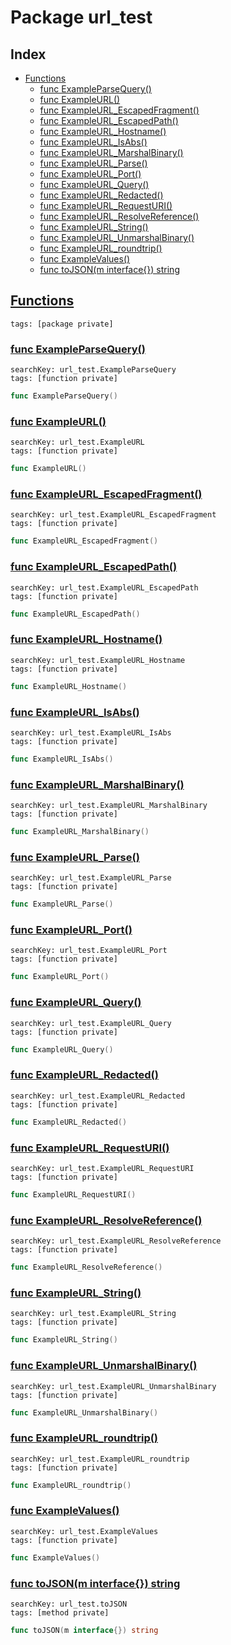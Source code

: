 # Package url_test

## Index

* [Functions](#func)
    * [func ExampleParseQuery()](#ExampleParseQuery)
    * [func ExampleURL()](#ExampleURL)
    * [func ExampleURL_EscapedFragment()](#ExampleURL_EscapedFragment)
    * [func ExampleURL_EscapedPath()](#ExampleURL_EscapedPath)
    * [func ExampleURL_Hostname()](#ExampleURL_Hostname)
    * [func ExampleURL_IsAbs()](#ExampleURL_IsAbs)
    * [func ExampleURL_MarshalBinary()](#ExampleURL_MarshalBinary)
    * [func ExampleURL_Parse()](#ExampleURL_Parse)
    * [func ExampleURL_Port()](#ExampleURL_Port)
    * [func ExampleURL_Query()](#ExampleURL_Query)
    * [func ExampleURL_Redacted()](#ExampleURL_Redacted)
    * [func ExampleURL_RequestURI()](#ExampleURL_RequestURI)
    * [func ExampleURL_ResolveReference()](#ExampleURL_ResolveReference)
    * [func ExampleURL_String()](#ExampleURL_String)
    * [func ExampleURL_UnmarshalBinary()](#ExampleURL_UnmarshalBinary)
    * [func ExampleURL_roundtrip()](#ExampleURL_roundtrip)
    * [func ExampleValues()](#ExampleValues)
    * [func toJSON(m interface{}) string](#toJSON)


## <a id="func" href="#func">Functions</a>

```
tags: [package private]
```

### <a id="ExampleParseQuery" href="#ExampleParseQuery">func ExampleParseQuery()</a>

```
searchKey: url_test.ExampleParseQuery
tags: [function private]
```

```Go
func ExampleParseQuery()
```

### <a id="ExampleURL" href="#ExampleURL">func ExampleURL()</a>

```
searchKey: url_test.ExampleURL
tags: [function private]
```

```Go
func ExampleURL()
```

### <a id="ExampleURL_EscapedFragment" href="#ExampleURL_EscapedFragment">func ExampleURL_EscapedFragment()</a>

```
searchKey: url_test.ExampleURL_EscapedFragment
tags: [function private]
```

```Go
func ExampleURL_EscapedFragment()
```

### <a id="ExampleURL_EscapedPath" href="#ExampleURL_EscapedPath">func ExampleURL_EscapedPath()</a>

```
searchKey: url_test.ExampleURL_EscapedPath
tags: [function private]
```

```Go
func ExampleURL_EscapedPath()
```

### <a id="ExampleURL_Hostname" href="#ExampleURL_Hostname">func ExampleURL_Hostname()</a>

```
searchKey: url_test.ExampleURL_Hostname
tags: [function private]
```

```Go
func ExampleURL_Hostname()
```

### <a id="ExampleURL_IsAbs" href="#ExampleURL_IsAbs">func ExampleURL_IsAbs()</a>

```
searchKey: url_test.ExampleURL_IsAbs
tags: [function private]
```

```Go
func ExampleURL_IsAbs()
```

### <a id="ExampleURL_MarshalBinary" href="#ExampleURL_MarshalBinary">func ExampleURL_MarshalBinary()</a>

```
searchKey: url_test.ExampleURL_MarshalBinary
tags: [function private]
```

```Go
func ExampleURL_MarshalBinary()
```

### <a id="ExampleURL_Parse" href="#ExampleURL_Parse">func ExampleURL_Parse()</a>

```
searchKey: url_test.ExampleURL_Parse
tags: [function private]
```

```Go
func ExampleURL_Parse()
```

### <a id="ExampleURL_Port" href="#ExampleURL_Port">func ExampleURL_Port()</a>

```
searchKey: url_test.ExampleURL_Port
tags: [function private]
```

```Go
func ExampleURL_Port()
```

### <a id="ExampleURL_Query" href="#ExampleURL_Query">func ExampleURL_Query()</a>

```
searchKey: url_test.ExampleURL_Query
tags: [function private]
```

```Go
func ExampleURL_Query()
```

### <a id="ExampleURL_Redacted" href="#ExampleURL_Redacted">func ExampleURL_Redacted()</a>

```
searchKey: url_test.ExampleURL_Redacted
tags: [function private]
```

```Go
func ExampleURL_Redacted()
```

### <a id="ExampleURL_RequestURI" href="#ExampleURL_RequestURI">func ExampleURL_RequestURI()</a>

```
searchKey: url_test.ExampleURL_RequestURI
tags: [function private]
```

```Go
func ExampleURL_RequestURI()
```

### <a id="ExampleURL_ResolveReference" href="#ExampleURL_ResolveReference">func ExampleURL_ResolveReference()</a>

```
searchKey: url_test.ExampleURL_ResolveReference
tags: [function private]
```

```Go
func ExampleURL_ResolveReference()
```

### <a id="ExampleURL_String" href="#ExampleURL_String">func ExampleURL_String()</a>

```
searchKey: url_test.ExampleURL_String
tags: [function private]
```

```Go
func ExampleURL_String()
```

### <a id="ExampleURL_UnmarshalBinary" href="#ExampleURL_UnmarshalBinary">func ExampleURL_UnmarshalBinary()</a>

```
searchKey: url_test.ExampleURL_UnmarshalBinary
tags: [function private]
```

```Go
func ExampleURL_UnmarshalBinary()
```

### <a id="ExampleURL_roundtrip" href="#ExampleURL_roundtrip">func ExampleURL_roundtrip()</a>

```
searchKey: url_test.ExampleURL_roundtrip
tags: [function private]
```

```Go
func ExampleURL_roundtrip()
```

### <a id="ExampleValues" href="#ExampleValues">func ExampleValues()</a>

```
searchKey: url_test.ExampleValues
tags: [function private]
```

```Go
func ExampleValues()
```

### <a id="toJSON" href="#toJSON">func toJSON(m interface{}) string</a>

```
searchKey: url_test.toJSON
tags: [method private]
```

```Go
func toJSON(m interface{}) string
```

